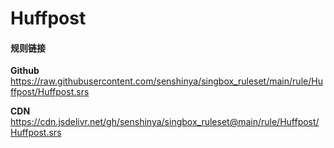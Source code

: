 # Huffpost

#### 规则链接

**Github**
https://raw.githubusercontent.com/senshinya/singbox_ruleset/main/rule/Huffpost/Huffpost.srs

**CDN**
https://cdn.jsdelivr.net/gh/senshinya/singbox_ruleset@main/rule/Huffpost/Huffpost.srs